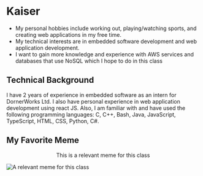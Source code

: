 # Kaiser
- My personal hobbies include working out, playing/watching sports, and creating web applications in my free time.
- My technical interests are in embedded software development and web application development.
- I want to gain more knowledge and experience with AWS services and databases that use NoSQL which I hope to do in this class

## Technical Background
I have 2 years of experience in embedded software as an intern for DornerWorks Ltd.  I also have personal experience in web application development using react JS.  Also, I am familiar with and have used the following programming languages: C, C++, Bash, Java, JavaScript, TypeScript, HTML, CSS, Python, C#.


## My Favorite Meme
<p style="text-align: center;">This is a relevant meme for this class</p>

![A relevant meme for this class](https://i.imgflip.com/1ss0v6.jpg)